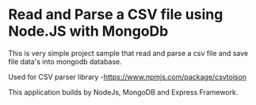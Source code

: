 # Read and Parse a CSV file using Node.JS with MongoDb

This is very simple project sample that read and parse a csv file and save file data's into mongodb database.

Used for CSV parser library -https://www.npmjs.com/package/csvtojson

This application builds by NodeJs, MongoDB and Express Framework.

